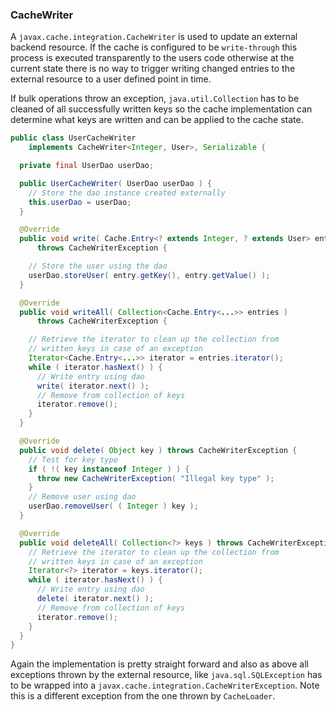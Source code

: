 
### CacheWriter

A `javax.cache.integration.CacheWriter` is used to update an external backend resource. If the cache is configured to be
`write-through` this process is executed transparently to the users code otherwise at the current state there is no way to trigger
writing changed entries to the external resource to a user defined point in time.

If bulk operations throw an exception, `java.util.Collection` has to be cleaned of all successfully written keys so
the cache implementation can determine what keys are written and can be applied to the cache state.

```java
public class UserCacheWriter
    implements CacheWriter<Integer, User>, Serializable {

  private final UserDao userDao;

  public UserCacheWriter( UserDao userDao ) {
    // Store the dao instance created externally
    this.userDao = userDao;
  }

  @Override
  public void write( Cache.Entry<? extends Integer, ? extends User> entry )
      throws CacheWriterException {

    // Store the user using the dao
    userDao.storeUser( entry.getKey(), entry.getValue() );
  }

  @Override
  public void writeAll( Collection<Cache.Entry<...>> entries )
      throws CacheWriterException {

    // Retrieve the iterator to clean up the collection from
    // written keys in case of an exception
    Iterator<Cache.Entry<...>> iterator = entries.iterator();
    while ( iterator.hasNext() ) {
      // Write entry using dao
      write( iterator.next() );
      // Remove from collection of keys
      iterator.remove();
    }
  }

  @Override
  public void delete( Object key ) throws CacheWriterException {
    // Test for key type
    if ( !( key instanceof Integer ) ) {
      throw new CacheWriterException( "Illegal key type" );
    }
    // Remove user using dao
    userDao.removeUser( ( Integer ) key );
  }

  @Override
  public void deleteAll( Collection<?> keys ) throws CacheWriterException {
    // Retrieve the iterator to clean up the collection from
    // written keys in case of an exception
    Iterator<?> iterator = keys.iterator();
    while ( iterator.hasNext() ) {
      // Write entry using dao
      delete( iterator.next() );
      // Remove from collection of keys
      iterator.remove();
    }
  }
}
```

Again the implementation is pretty straight forward and also as above all exceptions thrown by the external resource, like
`java.sql.SQLException` has to be wrapped into a `javax.cache.integration.CacheWriterException`. Note this is a different
exception from the one thrown by `CacheLoader`.

